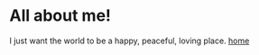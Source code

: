# All about me!
I just want the world to be a happy, peaceful, loving place.
[home](Suzy9586.github.io)
